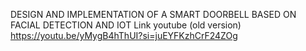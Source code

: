 DESIGN AND IMPLEMENTATION OF A SMART DOORBELL BASED ON FACIAL DETECTION AND IOT
Link youtube (old version) https://youtu.be/yMygB4hThUI?si=juEYFKzhCrF24ZOg

